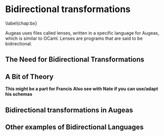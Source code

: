 # Bidirectional transformations #

\label{chap:bx}

Augeas uses files called lenses, written in a specific language for Augeas, which is similar to OCaml.
Lenses are programs that are said to be bidirectional.


## The Need for Bidirectional Transformations ##


## A Bit of Theory ##

__This might be a part for Francis__
__Also see with Nate if you can use/adapt his schemas__

## Bidirectional transformations in Augeas ##


## Other examples of Bidirectional Languages ##



